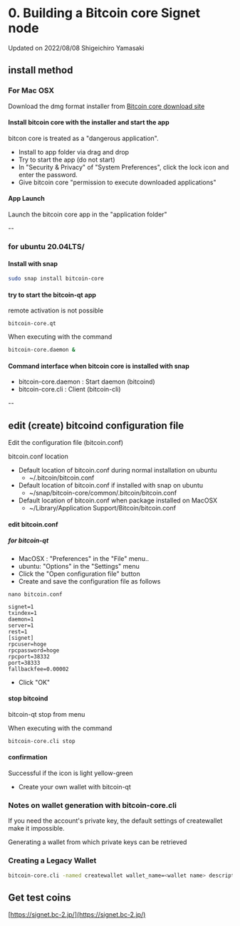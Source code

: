 # 0. Building a Bitcoin core Signet node

Updated on 2022/08/08 Shigeichiro Yamasaki

## install method


### For Mac OSX

Download the dmg format installer from [Bitcoin core download site](https://bitcoin.org/en/download)


#### Install bitcoin core with the installer and start the app

bitcon core is treated as a "dangerous application".

* Install to app folder via drag and drop
* Try to start the app (do not start)
* In "Security & Privacy" of "System Preferences", click the lock icon and enter the password.
* Give bitcoin core "permission to execute downloaded applications"


#### App Launch

Launch the bitcoin core app in the "application folder"

--

### for ubuntu 20.04LTS/

#### Install with snap

``` bash
sudo snap install bitcoin-core
```

#### try to start the bitcoin-qt app

remote activation is not possible

```
bitcoin-core.qt
```

When executing with the command

``` bash
bitcoin-core.daemon &
```

#### Command interface when bitcoin core is installed with snap

* bitcoin-core.daemon : Start daemon (bitcoind)
* bitcoin-core.cli : Client (bitcoin-cli)

--

## edit (create) bitcoind configuration file

Edit the configuration file (bitcoin.conf)

bitcoin.conf location

* Default location of bitcoin.conf during normal installation on ubuntu
    * ~/.bitcoin/bitcoin.conf
* Default location of bitcoin.conf if installed with snap on ubuntu
    * ~/snap/bitcoin-core/common/.bitcoin/bitcoin.conf
* Default location of bitcoin.conf when package installed on MacOSX
    * ~/Library/Application Support/Bitcoin/bitcoin.conf


#### edit bitcoin.conf

##### for bitcoin-qt

* MacOSX : "Preferences" in the "File" menu..
* ubuntu: "Options" in the "Settings" menu
* Click the "Open configuration file" button
* Create and save the configuration file as follows



`nano bitcoin.conf`

```
signet=1
txindex=1
daemon=1
server=1
rest=1
[signet]
rpcuser=hoge
rpcpassword=hoge
rpcport=38332
port=38333
fallbackfee=0.00002
```

* Click "OK"

#### stop bitcoind

bitcoin-qt stop from menu

When executing with the command

``` bash
bitcoin-core.cli stop
```


#### confirmation

Successful if the icon is light yellow-green

* Create your own wallet with bitcoin-qt

### Notes on wallet generation with bitcoin-core.cli

If you need the account's private key, the default settings of createwallet make it impossible.

Generating a wallet from which private keys can be retrieved

### Creating a Legacy Wallet

``` bash
bitcoin-core.cli -named createwallet wallet_name=<wallet name> descriptors=false
```

## Get test coins

[https://signet.bc-2.jp/](https://signet.bc-2.jp/)
